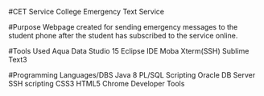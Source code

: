 #CET Service
College Emergency Text Service

#Purpose
Webpage created for sending emergency messages to the student phone after the student has subscribed to the service online.

#Tools Used
Aqua Data Studio 15
Eclipse IDE
Moba Xterm(SSH)
Sublime Text3

#Programming Languages/DBS
Java 8
PL/SQL Scripting
Oracle DB Server
SSH scripting
CSS3
HTML5
Chrome Developer Tools